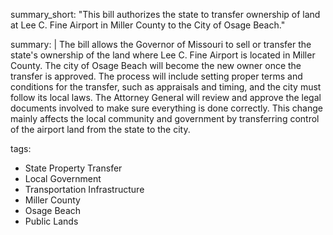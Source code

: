 summary_short: "This bill authorizes the state to transfer ownership of land at Lee C. Fine Airport in Miller County to the City of Osage Beach."

summary: |
  The bill allows the Governor of Missouri to sell or transfer the state's ownership of the land where Lee C. Fine Airport is located in Miller County. The city of Osage Beach will become the new owner once the transfer is approved. The process will include setting proper terms and conditions for the transfer, such as appraisals and timing, and the city must follow its local laws. The Attorney General will review and approve the legal documents involved to make sure everything is done correctly. This change mainly affects the local community and government by transferring control of the airport land from the state to the city.

tags:
  - State Property Transfer
  - Local Government
  - Transportation Infrastructure
  - Miller County
  - Osage Beach
  - Public Lands
